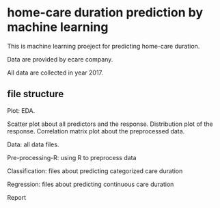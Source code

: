 # home-care duration prediction by machine learning 

This is machine learning proeject for predicting home-care duration. 

Data are provided by ecare company. 

All data are collected in year 2017.

## file structure

Plot: EDA. 

Scatter plot about all predictors and the response. 
Distribution plot of the response. 
Correlation matrix plot about the preprocessed data. 

Data: all data files. 

Pre-processing-R: using R to preprocess data

Classification: files about predicting categorized care duration 

Regression: files about predicting continuous care duration

Report
